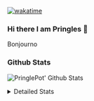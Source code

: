 [![wakatime](https://wakatime.com/badge/user/abd317df-612e-44b4-8787-15db7b574b2f.svg)](https://wakatime.com/@abd317df-612e-44b4-8787-15db7b574b2f)
### Hi there I am Pringles 👋

Bonjourno

### Github Stats
![PringlePot' Github Stats](https://github-readme-stats.vercel.app/api?username=PringlePot&show_icons=true&theme=dark&count_private=true)

<details>
  <summary>Detailed Stats</summary>
    
<!--START_SECTION:waka-->
![Code Time](http://img.shields.io/badge/Code%20Time-403%20hrs%2038%20mins-blue)

![Profile Views](http://img.shields.io/badge/Profile%20Views-3-blue)

![Lines of code](https://img.shields.io/badge/From%20Hello%20World%20I%27ve%20Written-110%20Thousand%20lines%20of%20code-blue)

**🐱 My GitHub Data** 

> 🏆 57 Contributions in the Year 2022
 > 
> 📦 90.7 kB Used in GitHub's Storage 
 > 
> 💼 Opted to Hire
 > 
> 📜 9 Public Repositories 
 > 
> 🔑 11 Private Repositories  
 > 
**I'm an Early 🐤** 

```text
🌞 Morning    124 commits    ████░░░░░░░░░░░░░░░░░░░░░   17.89% 
🌆 Daytime    283 commits    ██████████░░░░░░░░░░░░░░░   40.84% 
🌃 Evening    286 commits    ██████████░░░░░░░░░░░░░░░   41.27% 
🌙 Night      0 commits      ░░░░░░░░░░░░░░░░░░░░░░░░░   0.0%

```
📅 **I'm Most Productive on Sunday** 

```text
Monday       132 commits    ████░░░░░░░░░░░░░░░░░░░░░   19.05% 
Tuesday      62 commits     ██░░░░░░░░░░░░░░░░░░░░░░░   8.95% 
Wednesday    76 commits     ██░░░░░░░░░░░░░░░░░░░░░░░   10.97% 
Thursday     94 commits     ███░░░░░░░░░░░░░░░░░░░░░░   13.56% 
Friday       48 commits     █░░░░░░░░░░░░░░░░░░░░░░░░   6.93% 
Saturday     133 commits    ████░░░░░░░░░░░░░░░░░░░░░   19.19% 
Sunday       148 commits    █████░░░░░░░░░░░░░░░░░░░░   21.36%

```


📊 **This Week I Spent My Time On** 

```text
⌚︎ Time Zone: Europe/Amsterdam

💬 Programming Languages: 
Go                       7 hrs 20 mins       ████████████░░░░░░░░░░░░░   48.78% 
TypeScript               6 hrs 19 mins       ██████████░░░░░░░░░░░░░░░   41.98% 
CSS                      59 mins             █░░░░░░░░░░░░░░░░░░░░░░░░   6.59% 
Docker                   13 mins             ░░░░░░░░░░░░░░░░░░░░░░░░░   1.5% 
Bash                     3 mins              ░░░░░░░░░░░░░░░░░░░░░░░░░   0.34%

🔥 Editors: 
GoLand                   7 hrs 42 mins       ████████████░░░░░░░░░░░░░   51.21% 
WebStorm                 7 hrs 20 mins       ████████████░░░░░░░░░░░░░   48.79%

🐱‍💻 Projects: 
Frontend                 7 hrs 20 mins       ████████████░░░░░░░░░░░░░   48.79% 
Backend                  7 hrs 14 mins       ████████████░░░░░░░░░░░░░   48.03% 
Viewer                   18 mins             ░░░░░░░░░░░░░░░░░░░░░░░░░   2.01% 
gofiber-bug              9 mins              ░░░░░░░░░░░░░░░░░░░░░░░░░   1.11% 
Unknown Project          0 secs              ░░░░░░░░░░░░░░░░░░░░░░░░░   0.06%

💻 Operating System: 
Windows                  15 hrs 3 mins       █████████████████████████   100.0%

```

**I Mostly Code in Java** 

```text
Java                     7 repos             ███████████░░░░░░░░░░░░░░   43.75% 
JavaScript               2 repos             ███░░░░░░░░░░░░░░░░░░░░░░   12.5% 
TypeScript               2 repos             ███░░░░░░░░░░░░░░░░░░░░░░   12.5% 
Python                   1 repo              █░░░░░░░░░░░░░░░░░░░░░░░░   6.25% 
Kotlin                   1 repo              █░░░░░░░░░░░░░░░░░░░░░░░░   6.25%

```


**Timeline**

![Chart not found](https://raw.githubusercontent.com/PringlePot/PringlePot/main/charts/bar_graph.png) 


 Last Updated on 13/02/2022 00:46:18 UTC
<!--END_SECTION:waka-->

</details>
